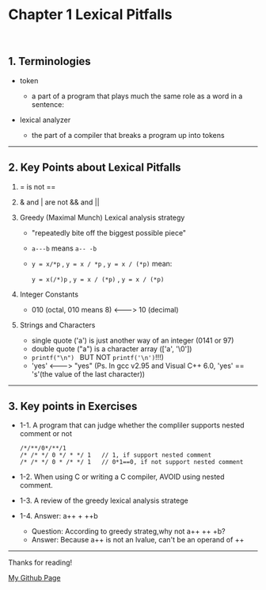 # Chapter 1 Lexical Pitfalls

<br/>

## 1. Terminologies

- token
  - a part of a program that plays much the same role as a word in a sentence: 

- lexical analyzer
  - the part of a compiler that breaks a program up into tokens 

---

## 2. Key Points about Lexical Pitfalls

1. = is not ==

2. & and | are not && and ||

3. Greedy (Maximal Munch) Lexical analysis strategy
   - "repeatedly bite off the biggest possible piece"
   - ```a---b``` means ```a-- -b``` 
   - ```y = x/*p``` , ```y = x / *p``` , ```y = x / (*p)``` mean:

     ```y = x(/*)p``` , ```y = x / (*p)``` , ``` y = x / (*p) ``` 
4. Integer Constants
   - 010 (octal, 010 means 8) <---> 10 (decimal)
5. Strings and Characters
   - single quote ('a') is just another way of an integer (0141 or 97)
   - double quote ("a") is a character array (['a', '\0'])
   - ```printf("\n") ``` BUT NOT ```printf('\n')```!!!)
   - 'yes' <---> "yes" (Ps. In gcc v2.95 and Visual C++ 6.0, 'yes' == 's'(the value of the last character))

---

## 3. Key points in Exercises 

- 1-1. A program that can judge whether the compliler supports nested comment or not
    ```
    /*/**/0*/**/1
    /* /* */ 0 */ * */ 1   // 1, if support nested comment
    /* /* */ 0 * /* */ 1   // 0*1==0, if not support nested comment
    ```

- 1-2. When using C or writing a C compiler, AVOID using nested comment.

- 1-3. A review of the greedy lexical analysis stratege

- 1-4. Answer: a++ + ++b  
  - Question: According to greedy strateg,why not a++ ++ +b?
  - Answer: Because a++ is not an lvalue, can't be an operand of ++

---

Thanks for reading!

[My Github Page](https://github.com/beckoning-phoenix)
